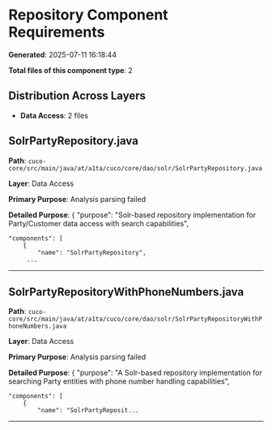# Repository Component Requirements

**Generated**: 2025-07-11 16:18:44

**Total files of this component type**: 2

## Distribution Across Layers

- **Data Access**: 2 files

## SolrPartyRepository.java

**Path**: `cuco-core/src/main/java/at/a1ta/cuco/core/dao/solr/SolrPartyRepository.java`

**Layer**: Data Access

**Primary Purpose**: Analysis parsing failed

**Detailed Purpose**: {
    "purpose": "Solr-based repository implementation for Party/Customer data access with search capabilities",
    
    "components": [
        {
            "name": "SolrPartyRepository",
         ...

---

## SolrPartyRepositoryWithPhoneNumbers.java

**Path**: `cuco-core/src/main/java/at/a1ta/cuco/core/dao/solr/SolrPartyRepositoryWithPhoneNumbers.java`

**Layer**: Data Access

**Primary Purpose**: Analysis parsing failed

**Detailed Purpose**: {
    "purpose": "A Solr-based repository implementation for searching Party entities with phone number handling capabilities",
    
    "components": [
        {
            "name": "SolrPartyReposit...

---

